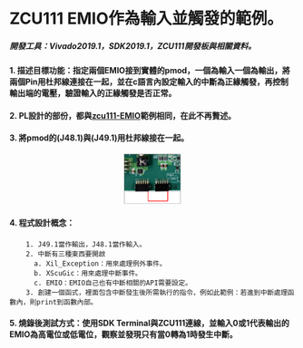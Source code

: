 # ZCU111 EMIO作為輸入並觸發的範例。
##### 開發工具：Vivado2019.1，SDK2019.1，ZCU111開發板與相關資料。

#### 1. 描述目標功能：指定兩個EMIO接到實體的pmod，一個為輸入一個為輸出，將兩個Pin用杜邦線連接在一起，並在c語言內設定輸入的中斷為正緣觸發，再控制輸出端的電壓，驗證輸入的正緣觸發是否正常。

#### 2. PL設計的部份，都與[zcu111-EMIO](https://github.com/weirenxue/zcu111-EMIO)範例相同，在此不再贅述。

#### 3. 將pmod的(J48.1)與(J49.1)用杜邦線接在一起。
<p align=center><img src="https://github.com/weirenxue/zcu111-EMIO-Interrupt/blob/master/pic/pmodConnect.png"  title="Pmod Connect" width="20%"></p>

#### 4. 程式設計概念：
        1. J49.1當作輸出，J48.1當作輸入。
        2. 中斷有三種東西要開啟
          a. Xil_Exception：用來處理例外事件。
          b. XScuGic：用來處理中斷事件。
          c. EMIO：EMIO自己也有中斷相關的API需要設定。
        3. 創建一個函式，裡面包含中斷發生後所需執行的指令，例如此範例：若進到中斷處理函數內，則print到函數內部。
        
#### 5. 燒錄後測試方式：使用SDK Terminal與ZCU111連線，並輸入0或1代表輸出的EMIO為高電位或低電位，觀察並發現只有當0轉為1時發生中斷。
          

